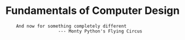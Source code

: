 # Fundamentals of Computer Design
```
	And now for something completely different
					--- Monty Python's Flying Circus
```
